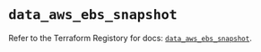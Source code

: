 # `data_aws_ebs_snapshot`

Refer to the Terraform Registory for docs: [`data_aws_ebs_snapshot`](https://www.terraform.io/docs/providers/aws/d/ebs_snapshot).
